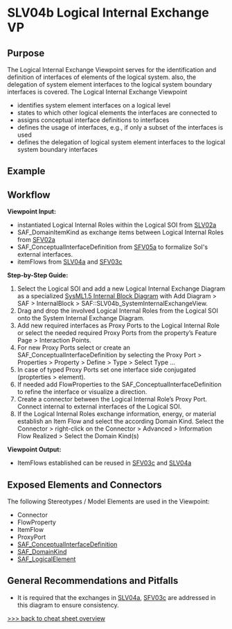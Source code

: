 # SLV04b Logical Internal Exchange VP

## Purpose
The Logical Internal Exchange Viewpoint serves for the identification and definition of interfaces of elements of the logical system. also, the delegation of system element interfaces to the logical system boundary interfaces is covered. The Logical Internal Exchange Viewpoint
* identifies system element interfaces on a logical level
* states to which other logical elements the interfaces are connected to
* assigns conceptual interface definitions to interfaces
* defines the usage of interfaces, e.g., if only a subset of the interfaces is used
* defines the delegation of logical system element interfaces to the logical system boundary interfaces

## Example

## Workflow
**Viewpoint Input:**
* instantiated Logical Internal Roles within the Logical SOI from [SLV02a](Logical-Structure-Definition-Viewpoint.md)
* SAF_DomainItemKind as exchange items between Logical Internal Roles from [SFV02a](System-Domain-Item-Kind-Viewpoint.md)
* SAF_ConceptualInterfaceDefinition from [SFV05a](System-Interface-Definition-Viewpoint.md) to formalize SoI's external interfaces.
* itemFlows from [SLV04a](Logical-Internal-Interaction-Viewpoint.md) and [SFV03c](System-Functional-Refinement-Viewpoint.md)

**Step-by-Step Guide:**
1.	Select the Logical SOI and add a new Logical Internal Exchange Diagram as a specialized [SysML1.5 Internal Block Diagram](https://sparxsystems.com/enterprise_architect_user_guide/16.1/modeling_languages/internal_block_diagram.html) with Add Diagram > SAF > InternalBlock > SAF::SLV04b_SystemInternalExchangeView.
2.	Drag and drop the involved Logical Internal Roles from the Logical SOI onto the System Internal Exchange Diagram.
3.	Add new required interfaces as Proxy Ports to the Logical Internal Role or select the needed required Proxy Ports from the property’s Feature Page > Interaction Points.
4.	For new Proxy Ports select or create an SAF_ConceptualInterfaceDefinition by selecting the Proxy Port > Properties > Property > Define > Type > Select Type ...
5.	In case of typed Proxy Ports set one interface side conjugated (propterties > element).
6.	If needed add FlowProperties to the SAF_ConceptualInterfaceDefinition to refine the interface or visualize a direction.
7.	Create a connector between the Logical Internal Role’s Proxy Port. Connect internal to external interfaces of the Logical SOI.
8.	If the Logical Internal Roles exchange information, energy, or material establish an Item Flow and select the according Domain Kind. Select the Connector > right-click on the Connector > Advanced > Information Flow Realized > Select the Domain Kind(s)

**Viewpoint Output:**
* ItemFlows established can be reused in [SFV03c](System-Functional-Refinement-Viewpoint.md) and [SLV04a](System-Internal-Interaction-Viewpoint.md)

## Exposed Elements and Connectors
The following Stereotypes / Model Elements are used in the Viewpoint:
* Connector
* FlowProperty
* ItemFlow
* ProxyPort
* [SAF_ConceptualInterfaceDefinition](https://github.com/GfSE/SAF-Specification/blob/TdSE2023/stereotypes.md#SAF_ConceptualInterfaceDefinition)
* [SAF_DomainKind](https://github.com/GfSE/SAF-Specification/blob/TdSE2023/stereotypes.md#SAF_DomainKind)
* [SAF_LogicalElement](https://github.com/GfSE/SAF-Specification/blob/TdSE2023/stereotypes.md#SAF_LogicalElement)

## General Recommendations and Pitfalls
* It is required that the exchanges in [SLV04a](Logical-Internal-Interaction-Viewpoint.md), [SFV03c](System-Functional-Refinement-Viewpoint.md) are addressed in this diagram to ensure consistency.

[>>> back to cheat sheet overview](../CheatSheet.md)
